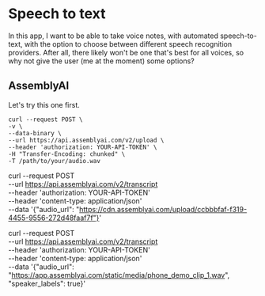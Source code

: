# Speech to text

In this app, I want to be able to take voice notes, with automated speech-to-text, with the option to choose between different speech recognition providers. After all, there likely won't be one that's best for all voices, so why not give the user (me at the moment) some options?

## AssemblyAI

Let's try this one first.

    curl --request POST \
    -v \
    --data-binary \
    --url https://api.assemblyai.com/v2/upload \
    --header 'authorization: YOUR-API-TOKEN' \
    -H "Transfer-Encoding: chunked" \
    -T /path/to/your/audio.wav

curl --request POST \
--url https://api.assemblyai.com/v2/transcript \
--header 'authorization: YOUR-API-TOKEN' \
--header 'content-type: application/json' \
--data '{"audio_url": "https://cdn.assemblyai.com/upload/ccbbbfaf-f319-4455-9556-272d48faaf7f"}'

curl --request POST \
--url https://api.assemblyai.com/v2/transcript \
--header 'authorization: YOUR-API-TOKEN' \
--header 'content-type: application/json' \
--data '{"audio_url": "https://app.assemblyai.com/static/media/phone_demo_clip_1.wav", "speaker_labels": true}'
